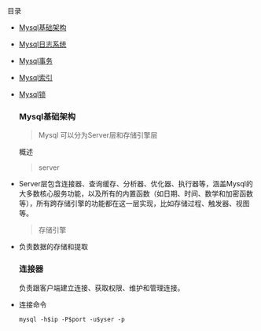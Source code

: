 目录

- <a href="#1">Mysql基础架构</a>

- <a href="#2">Mysql日志系统</a>

- <a href="#3">Mysql事务</a>

- <a href="#4">Mysql索引</a>

- <a href="#5">Mysql锁</a>

  <h3 id="1">Mysql基础架构</h3>

  > Mysql 可以分为Server层和存储引擎层 

  概述

  > server

- Server层包含连接器、查询缓存、分析器、优化器、执行器等，涵盖Mysql的大多数核心服务功能，以及所有的内置函数（如日期、时间、数学和加密函数等），所有跨存储引擎的功能都在这一层实现，比如存储过程、触发器、视图等。

  > 存储引擎

- 负责数据的存储和提取

  ### 连接器

  负责跟客户端建立连接、获取权限、维护和管理连接。

- 连接命令

  ```shell
  mysql -h$ip -P$port -u$yser -p
  ```

  